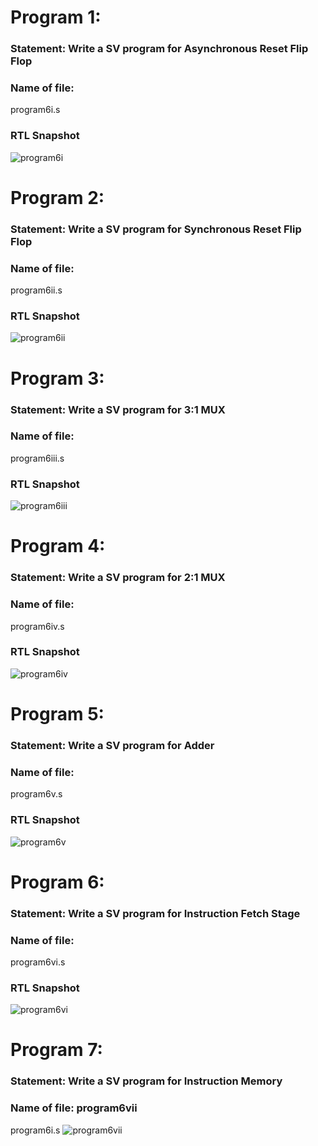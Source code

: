 # Program 1: 
### Statement: Write a SV program for Asynchronous Reset Flip Flop

### Name of file:
program6i.s

### RTL Snapshot
![program6i](https://github.com/user-attachments/assets/97995c25-a989-4a8b-b9de-90643444a237)

# Program 2: 
### Statement: Write a SV program for Synchronous Reset Flip Flop

### Name of file:
program6ii.s


### RTL Snapshot
![program6ii](https://github.com/user-attachments/assets/e9e27811-b195-49b3-8c57-a0bc43852328)

# Program 3: 
### Statement: Write a SV program for 3:1 MUX

### Name of file:
program6iii.s


### RTL Snapshot
![program6iii](https://github.com/user-attachments/assets/38415b68-42da-4c19-b30b-437ae7ea56b0)


# Program 4: 
### Statement: Write a SV program for 2:1 MUX

### Name of file:
program6iv.s


### RTL Snapshot
![program6iv](https://github.com/user-attachments/assets/c917cf07-e72a-4e18-b4d5-d7762ba16ea5)


# Program 5: 
### Statement: Write a SV program for Adder

### Name of file:
program6v.s


### RTL Snapshot
![program6v](https://github.com/user-attachments/assets/1a1bfd22-61ef-4818-a9c7-15521b8da92c)


# Program 6: 
### Statement: Write a SV program for Instruction Fetch Stage

### Name of file:
program6vi.s


### RTL Snapshot
![program6vi](https://github.com/user-attachments/assets/eaba7a4e-d5ab-4d50-be91-47d6a0b8b975)




# Program 7: 
### Statement: Write a SV program for Instruction Memory
### Name of file: program6vii
program6i.s
![program6vii](https://github.com/user-attachments/assets/f15a2325-f1e1-4d2e-b6d8-e6bd0f182637)




